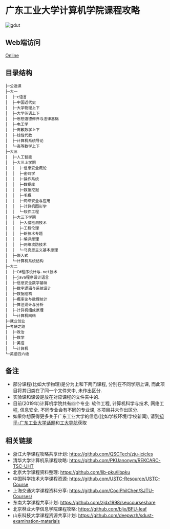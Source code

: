 # 广东工业大学计算机学院课程攻略
![gdut](https://user-images.githubusercontent.com/31237954/58875305-be5b1980-86fd-11e9-97b4-cbe0a177711b.png)

## Web端访问
[Online](https://brenner8023.github.io/gdut-course)

## 目录结构
```shell
├─公选课
├─大一
│  ├─c语言
│  ├─中国近代史
│  ├─大学物理上下
│  ├─大学英语上下
│  ├─思想道德修养与法律基础
│  ├─电工学
│  ├─离散数学上下
│  ├─线性代数
│  ├─计算机系统导论
│  └─高等数学上下
├─大三
│  ├─人工智能
│  ├─大三上学期
│  │  ├─信息安全概论
│  │  ├─密码学
│  │  ├─操作系统
│  │  ├─数据库
│  │  ├─数据挖掘
│  │  ├─毛概
│  │  ├─网络安全与应用
│  │  ├─计算机图形学
│  │  └─软件工程
│  ├─大三下学期
│  │  ├─入侵检测技术
│  │  ├─工程伦理
│  │  ├─新技术专题
│  │  ├─编译原理
│  │  ├─网络攻防技术
│  │  └─马克思主义基本原理
│  ├─嵌入式
│  └─计算机系统结构
├─大二
│  ├─C#程序设计与.net技术
│  ├─java程序设计语言
│  ├─信息安全数学基础
│  ├─数字逻辑与系统设计
│  ├─数据结构
│  ├─概率论与数理统计
│  ├─算法设计与分析
│  ├─计算机组成原理
│  └─计算机网络
├─就业创业
├─考研之路
│  ├─政治
│  ├─数学
│  ├─英语
│  └─计算机
└─英语四六级
```

## 备注
- 部分课程(比如大学物理)是分为上和下两门课程, 分别在不同学期上课, 而此项目将其归类在了同一个文件夹中, 未作出区分.
- 实验课和课设是放在对应课程的文件夹中的.
- 目前(2019年)计算机学院共有四个专业: 软件工程, 计算机科学与技术, 网络工程, 信息安全. 不同专业会有不同的专业课, 本项目并未作出区分.
- 如果你想获得更多关于广东工业大学的信息(比如学校环境/学校新闻), 请到[知乎-广东工业大学话题](https://www.zhihu.com/topic/19604314/)和[工大导航](https://github.com/brenner8023/gdut-nav)获取

## 相关链接
- 浙江大学课程攻略共享计划: https://github.com/QSCTech/zju-icicles
- 清华大学计算机系课程攻略: https://github.com/PKUanonym/REKCARC-TSC-UHT
- 北京大学课程资料整理: https://github.com/lib-pku/libpku
- 中国科学技术大学课程资源: https://github.com/USTC-Resource/USTC-Course
- 上海交通大学课程资料分享: https://github.com/CoolPhilChen/SJTU-Courses/
- 东南大学课程共享计划: https://github.com/zjdx1998/seucourseshare
- 北京林业大学信息学院课程攻略: https://github.com/bljx/BFU-leaf
- 山东科技大学课程资源共享计划: https://github.com/deepwzh/sdust-examination-materials